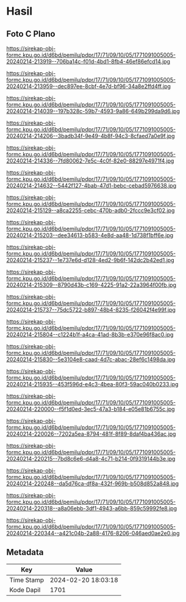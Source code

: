 # Hasil

## Foto C Plano

https://sirekap-obj-formc.kpu.go.id/d6bd/pemilu/pdpr/17/71/09/10/05/1771091005005-20240214-213919--706ba14c-f01d-4bd1-8fb4-46ef86efcd14.jpg

https://sirekap-obj-formc.kpu.go.id/d6bd/pemilu/pdpr/17/71/09/10/05/1771091005005-20240214-213959--dec897ee-8cbf-4e7d-bf96-34a8e2ffd4ff.jpg

https://sirekap-obj-formc.kpu.go.id/d6bd/pemilu/pdpr/17/71/09/10/05/1771091005005-20240214-214039--197b328c-59b7-4593-9a86-649b299da9d6.jpg

https://sirekap-obj-formc.kpu.go.id/d6bd/pemilu/pdpr/17/71/09/10/05/1771091005005-20240214-214206--3badb34f-9e49-4b8f-94c3-8cfaed7a0e9f.jpg

https://sirekap-obj-formc.kpu.go.id/d6bd/pemilu/pdpr/17/71/09/10/05/1771091005005-20240214-214336--7fd80062-7e5c-4c0f-82e0-88297e4971f4.jpg

https://sirekap-obj-formc.kpu.go.id/d6bd/pemilu/pdpr/17/71/09/10/05/1771091005005-20240214-214632--5442f127-4bab-47d1-bebc-cebad5976638.jpg

https://sirekap-obj-formc.kpu.go.id/d6bd/pemilu/pdpr/17/71/09/10/05/1771091005005-20240214-215129--a8ca2255-cebc-470b-adb0-2fccc9e3cf02.jpg

https://sirekap-obj-formc.kpu.go.id/d6bd/pemilu/pdpr/17/71/09/10/05/1771091005005-20240214-215203--dee34613-b583-4e8d-aa48-1d738f1bff6e.jpg

https://sirekap-obj-formc.kpu.go.id/d6bd/pemilu/pdpr/17/71/09/10/05/1771091005005-20240214-215237--1e737e6d-d128-4ed2-9b6f-142dc2b42ed1.jpg

https://sirekap-obj-formc.kpu.go.id/d6bd/pemilu/pdpr/17/71/09/10/05/1771091005005-20240214-215309--8790d43b-c169-4225-91a2-22a3964f00fb.jpg

https://sirekap-obj-formc.kpu.go.id/d6bd/pemilu/pdpr/17/71/09/10/05/1771091005005-20240214-215737--75dc5722-b897-48b4-8235-f26042f4e99f.jpg

https://sirekap-obj-formc.kpu.go.id/d6bd/pemilu/pdpr/17/71/09/10/05/1771091005005-20240214-215804--c1224b1f-a4ca-41ad-8b3b-e370e96f8ac0.jpg

https://sirekap-obj-formc.kpu.go.id/d6bd/pemilu/pdpr/17/71/09/10/05/1771091005005-20240214-215830--5e3104e8-caad-4d7c-abac-28ef6c1498da.jpg

https://sirekap-obj-formc.kpu.go.id/d6bd/pemilu/pdpr/17/71/09/10/05/1771091005005-20240214-215935--453f596d-e4c3-4bea-80f3-59ac040b0233.jpg

https://sirekap-obj-formc.kpu.go.id/d6bd/pemilu/pdpr/17/71/09/10/05/1771091005005-20240214-220000--f5f1d0ed-3ec5-47a3-b184-e05e81b6755c.jpg

https://sirekap-obj-formc.kpu.go.id/d6bd/pemilu/pdpr/17/71/09/10/05/1771091005005-20240214-220026--7202a5ea-8794-481f-8f89-8daf4ba436ac.jpg

https://sirekap-obj-formc.kpu.go.id/d6bd/pemilu/pdpr/17/71/09/10/05/1771091005005-20240214-220215--7bd8c6e6-d4a8-4c71-b214-0f9319144b3e.jpg

https://sirekap-obj-formc.kpu.go.id/d6bd/pemilu/pdpr/17/71/09/10/05/1771091005005-20240214-220248--da5d76ca-df8a-432f-969b-b508d852a848.jpg

https://sirekap-obj-formc.kpu.go.id/d6bd/pemilu/pdpr/17/71/09/10/05/1771091005005-20240214-220318--a8a06ebb-3df1-4943-a6bb-859c59992fe8.jpg

https://sirekap-obj-formc.kpu.go.id/d6bd/pemilu/pdpr/17/71/09/10/05/1771091005005-20240214-220344--a421c04b-2a88-4176-8206-046aed0ae2e0.jpg


## Metadata

| Key        | Value               |
| ---------- | ------------------- |
| Time Stamp | 2024-02-20 18:03:18 |
| Kode Dapil | 1701                |



